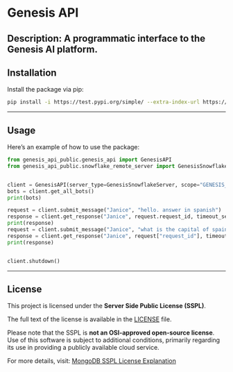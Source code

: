 
# **Genesis API**

**Description:**
A programmatic interface to the Genesis AI platform.
---

## **Installation**

Install the package via pip:

```bash
pip install -i https://test.pypi.org/simple/ --extra-index-url https://pypi.org/simple/ genesis_api_public
```

---

## **Usage**

Here’s an example of how to use the package:

```python
from genesis_api_public.genesis_api import GenesisAPI
from genesis_api_public.snowflake_remote_server import GenesisSnowflakeServer


client = GenesisAPI(server_type=GenesisSnowflakeServer, scope="GENESIS_BOTS_ALPHA")
bots = client.get_all_bots()
print(bots)

request = client.submit_message("Janice", "hello. answer in spanish")
response = client.get_response("Janice", request.request_id, timeout_seconds=10)
print(response)
request = client.submit_message("Janice", "what is the capital of spain?", thread_id=request.thread_id)
response = client.get_response("Janice", request["request_id"], timeout_seconds=10)
print(response)


client.shutdown()
```

---

## **License**

This project is licensed under the **Server Side Public License (SSPL)**.

The full text of the license is available in the [LICENSE](LICENSE) file.

Please note that the SSPL is **not an OSI-approved open-source license**. Use of this software is subject to additional conditions, primarily regarding its use in providing a publicly available cloud service.

For more details, visit:
[MongoDB SSPL License Explanation](https://www.mongodb.com/licensing/server-side-public-license)

